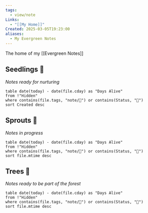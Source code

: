 ```yaml
---
tags:
  - view/note
Links:
  - "[[My Home]]"
Created: 2025-03-05T19:23:00
aliases:
  - My Evergreen Notes
---
```

The home of my [[Evergreen Notes]]
## Seedlings 🌱
*Notes ready for nurturing*
```dataview
table date(today) - date(file.cday) as "Days Alive"
from !"Hidden"
where contains(file.tags, "note/🌱") or contains(Status, "🌱")
sort Created desc
```

## Sprouts 🌿
*Notes in progress*
```dataview
table date(today) - date(file.cday) as "Days Alive"
from !"Hidden"
where contains(file.tags, "note/🌿") or contains(Status, "🌿")
sort file.mtime desc
```
## Trees 🌲
*Notes ready to be part of the forest*
```dataview
table date(today) - date(file.cday) as "Days Alive"
from !"Hidden"
where contains(file.tags, "note/🌲") or contains(Status, "🌲")
sort file.mtime desc
```
